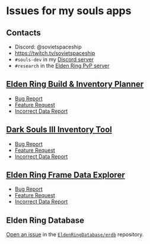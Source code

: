 # Issues for my souls apps

## Contacts

* Discord: @sovietspaceship
* https://twitch.tv/sovietspaceship
* `#souls-dev` in my [Discord server](https://discord.gg/Kkb5MSqy7x)
* `#research` in the [Elden Ring PvP server](https://discord.gg/vb2uWpmXhc)

## [Elden Ring Build & Inventory Planner](https://er-build-planner.nyasu.business)

* [Bug Report](https://github.com/sovietspaceship/souls-bug-reports/issues/new?assignees=sovietspaceship&labels=undefined&template=er_build_planner_bug_report.yml&title=%5BElden%20Ring%20Build%20%26%20Inventory%20Planner%5D%20PLEASE_INSERT_ISSUE_TITLE_HERE)
* [Feature Request](https://github.com/sovietspaceship/souls-bug-reports/issues/new?assignees=sovietspaceship&labels=er%20build%20planner%2C%20enhancement&template=er_build_planner_feature_request.md&title=%5BElden%20Ring%20Build%20%26%20Inventory%20Planner%5D%20PLEASE_INSERT_ISSUE_TITLE_HERE)
* [Incorrect Data Report](https://github.com/sovietspaceship/souls-bug-reports/issues/new?assignees=sovietspaceship&labels=er%20build%20planner%2C%20data&template=er_build_planner_incorrect_data.md&title=%5BElden%20Ring%20Build%20%26%20Inventory%20Planner%5D%20PLEASE_INSERT_ISSUE_TITLE_HERE)

## [Dark Souls III Inventory Tool](https://ds3-inventory.nyasu.business)

* [Bug Report](https://github.com/sovietspaceship/souls-bug-reports/issues/new?assignees=sovietspaceship&labels=undefined&template=ds3_inventory_bug_report.yml&title=%5BDark%20Souls%20III%20Inventory%20Tool%5D%20PLEASE_INSERT_ISSUE_TITLE_HERE)
* [Feature Request](https://github.com/sovietspaceship/souls-bug-reports/issues/new?assignees=sovietspaceship&labels=ds3%20inventory%2C%20enhancement&template=ds3_inventory_feature_request.md&title=%5BDark%20Souls%20III%20Inventory%20Tool%5D%20PLEASE_INSERT_ISSUE_TITLE_HERE)
* [Incorrect Data Report](https://github.com/sovietspaceship/souls-bug-reports/issues/new?assignees=sovietspaceship&labels=ds3%20inventory%2C%20data&template=ds3_inventory_incorrect_data.md&title=%5BDark%20Souls%20III%20Inventory%20Tool%5D%20PLEASE_INSERT_ISSUE_TITLE_HERE)

## [Elden Ring Frame Data Explorer](https://er-frame-data.nyasu.business)

* [Bug Report](https://github.com/sovietspaceship/souls-bug-reports/issues/new?assignees=sovietspaceship&labels=undefined&template=er_framedata_bug_report.yml&title=%5BElden%20Ring%20Frame%20Data%20Explorer%5D%20PLEASE_INSERT_ISSUE_TITLE_HERE)
* [Feature Request](https://github.com/sovietspaceship/souls-bug-reports/issues/new?assignees=sovietspaceship&labels=er%20framedata%2C%20enhancement&template=er_framedata_feature_request.md&title=%5BElden%20Ring%20Frame%20Data%20Explorer%5D%20PLEASE_INSERT_ISSUE_TITLE_HERE)
* [Incorrect Data Report](https://github.com/sovietspaceship/souls-bug-reports/issues/new?assignees=sovietspaceship&labels=er%20framedata%2C%20data&template=er_framedata_incorrect_data.md&title=%5BElden%20Ring%20Frame%20Data%20Explorer%5D%20PLEASE_INSERT_ISSUE_TITLE_HERE)

## Elden Ring Database

[Open an issue](https://github.com/EldenRingDatabase/erdb/issues/new) in the [`EldenRingDatabase/erdb`](https://github.com/EldenRingDatabase/erdb) repository.
